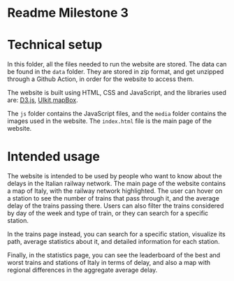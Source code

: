 # Readme Milestone 3

# Technical setup

In this folder, all the files needed to run the website are stored. The data can be found in the <code>data</code> folder. They are stored in zip format, and get unzipped through a Github Action, in order for the website to access them. 

The website is built using HTML, CSS and JavaScript, and the libraries used are:
[D3.js](https://d3js.org/), [UIkit](https://getuikit.com/),[mapBox](https://www.mapbox.com/).

The <code>js</code> folder contains the JavaScript files, and the <code>media</code> folder contains the images used in the website. The <code>index.html</code> file is the main page of the website.

# Intended usage

The website is intended to be used by people who want to know about the delays in the Italian railway network. The main page of the website contains a map of Italy, with the railway network highlighted. The user can hover on a station to see the number of trains that pass through it, and the average delay of the trains passing there. Users can also filter the trains considered by day of the week and type of train, or they can search for a specific station. 

In the trains page instead, you can search for a specific station, visualize its path, average statistics about it, and detailed information for each station. 

Finally, in the statistics page, you can see the leaderboard of the best and worst trains and stations of Italy in terms of delay, and also a map with regional differences in the aggregate average delay. 

